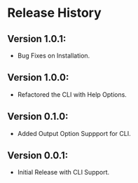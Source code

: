 # Release History

## Version 1.0.1:

- Bug Fixes on Installation.

## Version 1.0.0:

- Refactored the CLI with Help Options.

## Version 0.1.0:

- Added Output Option Suppport for CLI.

## Version 0.0.1:

- Initial Release with CLI Support.